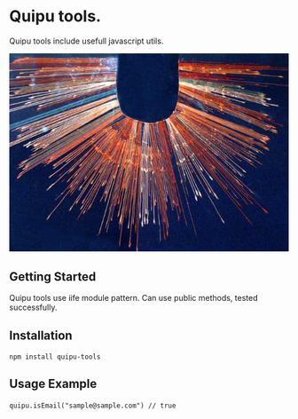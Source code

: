 # Quipu tools.
Quipu tools include usefull javascript utils.
 
![text](https://github.com/windofelm/quipu/blob/master/assets/quipu.jpeg)

## Getting Started
Quipu tools use iife module pattern. Can use public methods, tested successfully.

## Installation
```
npm install quipu-tools
```

## Usage Example
```
quipu.isEmail("sample@sample.com") // true
```

